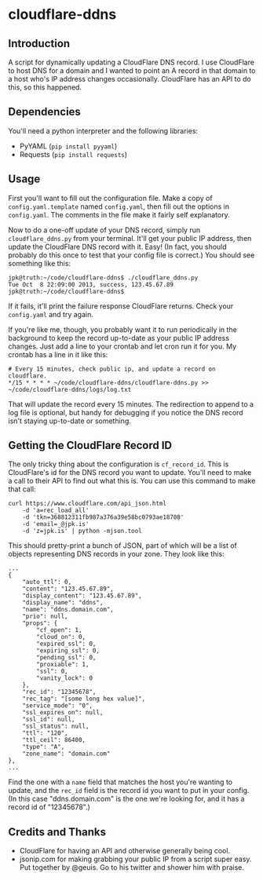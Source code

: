 cloudflare-ddns
===============

Introduction
------------

A script for dynamically updating a CloudFlare DNS record.  I use CloudFlare
to host DNS for a domain and I wanted to point an A record in that domain to
a host who's IP address changes occasionally.  CloudFlare has an API to do this,
so this happened.

Dependencies
------------

You'll need a python interpreter and the following libraries:

 - PyYAML (`pip install pyyaml`)
 - Requests (`pip install requests`)

Usage
-----

First you'll want to fill out the configuration file. Make a copy of 
`config.yaml.template` named `config.yaml`, then fill out the options in 
`config.yaml`.  The comments in the file make it fairly self explanatory.

Now to do a one-off update of your DNS record, simply run `cloudflare_ddns.py`
from your terminal.  It'll get your public IP address, then update the 
CloudFlare DNS record with it. Easy!  (In fact, you should probably do this once
to test that your config file is correct.)  You should see something like this:

    jpk@truth:~/code/cloudflare-ddns$ ./cloudflare_ddns.py 
    Tue Oct  8 22:09:00 2013, success, 123.45.67.89
    jpk@truth:~/code/cloudflare-ddns$ 

If it fails, it'll print the failure response CloudFlare returns. Check your
`config.yaml` and try again.


If you're like me, though, you probably want it to run periodically in the
background to keep the record up-to-date as your public IP address changes.
Just add a line to your crontab and let cron run it for you.  My crontab has a
line in it like this:

    # Every 15 minutes, check public ip, and update a record on cloudflare.
    */15 * * * * ~/code/cloudflare-ddns/cloudflare-ddns.py >> ~/code/cloudflare-ddns/logs/log.txt

That will update the record every 15 minutes.  The redirection to append to a
log file is optional, but handy for debugging if you notice the DNS record
isn't staying up-to-date or something.

Getting the CloudFlare Record ID
--------------------------------

The only tricky thing about the configuration is `cf_record_id`.  This is
CloudFlare's id for the DNS record you want to update.  You'll need to make a
call to their API to find out what this is. You can use this command
to make that call:

    curl https://www.cloudflare.com/api_json.html   
        -d 'a=rec_load_all'   
        -d 'tkn=368812311fb987a376a39e58bc0793ae18708'   
        -d 'email=_@jpk.is'   
        -d 'z=jpk.is' | python -mjson.tool

This should pretty-print a bunch of JSON, part of which will be a list of
objects representing DNS records in your zone.  They look like this:

    ...
    {
        "auto_ttl": 0, 
        "content": "123.45.67.89", 
        "display_content": "123.45.67.89", 
        "display_name": "ddns", 
        "name": "ddns.domain.com", 
        "prio": null, 
        "props": {
            "cf_open": 1, 
            "cloud_on": 0, 
            "expired_ssl": 0, 
            "expiring_ssl": 0, 
            "pending_ssl": 0, 
            "proxiable": 1, 
            "ssl": 0, 
            "vanity_lock": 0
        }, 
        "rec_id": "12345678", 
        "rec_tag": "[some long hex value]", 
        "service_mode": "0", 
        "ssl_expires_on": null, 
        "ssl_id": null, 
        "ssl_status": null, 
        "ttl": "120", 
        "ttl_ceil": 86400, 
        "type": "A", 
        "zone_name": "domain.com"
    },
    ...

Find the one with a `name` field that matches the host you're wanting to update,
and the `rec_id` field is the record id you want to put in your config.
(In this case "ddns.domain.com" is the one we're looking for, and it has a
record id of "12345678".)

Credits and Thanks
------------------

 - CloudFlare for having an API and otherwise generally being cool.
 - jsonip.com for making grabbing your public IP from a script super easy. Put
 together by @geuis. Go to his twitter and shower him with praise.
